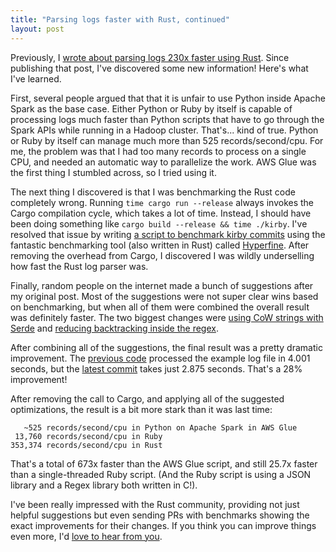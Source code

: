 ```yaml
---
title: "Parsing logs faster with Rust, continued"
layout: post
---
```


Previously, I [wrote about parsing logs 230x faster using Rust](/2018/10/25/parsing-logs-230x-faster-with-rust/). Since publishing that post, I've discovered some new information! Here's what I've learned.

First, several people argued that that it is unfair to use Python inside Apache Spark as the base case. Either Python or Ruby by itself is capable of processing logs much faster than Python scripts that have to go through the Spark APIs while running in a Hadoop cluster. That's... kind of true. Python or Ruby by itself can manage much more than 525 records/second/cpu. For me, the problem was that I had too many records to process on a single CPU, and needed an automatic way to parallelize the work. AWS Glue was the first thing I stumbled across, so I tried using it.

The next thing I discovered is that I was benchmarking the Rust code completely wrong. Running `time cargo run --release` always invokes the Cargo compilation cycle, which takes a lot of time. Instead, I should have been doing something like `cargo build --release && time ./kirby`. I've resolved that issue by writing [a script to benchmark kirby commits](https://github.com/rubytogether/kirby/blob/main/bin/bench) using the fantastic benchmarking tool (also written in Rust) called [Hyperfine](https://github.com/sharkdp/hyperfine). After removing the overhead from Cargo, I discovered I was wildly underselling how fast the Rust log parser was.

Finally, random people on the internet made a bunch of suggestions after my original post. Most of the suggestions were not super clear wins based on benchmarking, but when all of them were combined the overall result was definitely faster. The two biggest changes were [using CoW strings with Serde](https://github.com/rubytogether/kirby/pull/6) and [reducing backtracking inside the regex](https://github.com/rubytogether/kirby/pull/4).

After combining all of the suggestions, the final result was a pretty dramatic improvement. The [previous code](https://github.com/rubytogether/kirby/commit/2cabdd4cad0038d1bdbb029bf4ded689cfa4e8c2) processed the example log file in 4.001 seconds, but the [latest commit](https://github.com/rubytogether/kirby/commit/1571ff116c4920bea596186b3f1cbbb397af548e) takes just 2.875 seconds. That's a 28% improvement!

After removing the call to Cargo, and applying all of the suggested optimizations, the result is a bit more stark than it was last time:

```
   ~525 records/second/cpu in Python on Apache Spark in AWS Glue
 13,760 records/second/cpu in Ruby
353,374 records/second/cpu in Rust
```

That's a total of 673x faster than the AWS Glue script, and still 25.7x faster than a single-threaded Ruby script. (And the Ruby script is using a JSON library and a Regex library both written in C!).

I've been really impressed with the Rust community, providing not just helpful suggestions but even sending PRs with benchmarks showing the exact improvements for their changes. If you think you can improve things even more, I'd [love to hear from you](https://github.com/rubytogether/kirby/issues/new).
